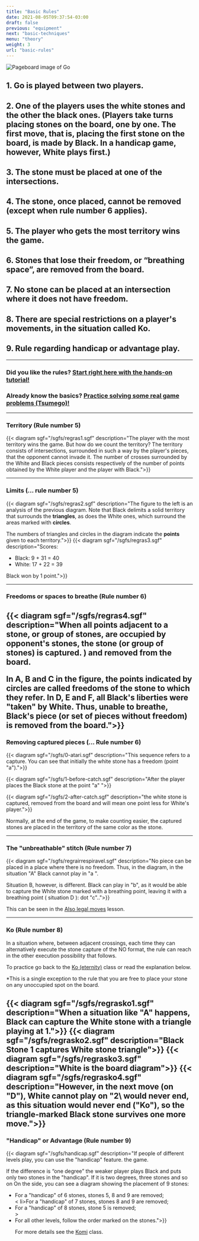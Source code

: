 ```yaml
---
title: "Basic Rules"
date: 2021-08-05T09:37:54-03:00
draft: false
previous: "equipment"
next: "basic-techniques"
menu: "theory"
weight: 3
url: "basic-rules"
---
```


![Pageboard image of Go](/img/go3.jpg)

## 1. Go is played between two players.
## 2. One of the players uses the white stones and the other the black ones. (Players take turns placing stones on the board, one by one. The first move, that is, placing the first stone on the board, is made by Black. In a handicap game, however, White plays first.)
## 3. The stone must be placed at one of the intersections.
## 4. The stone, once placed, cannot be removed (except when rule number 6 applies).
## 5. The player who gets the most territory wins the game.
## 6. Stones that lose their freedom, or “breathing space”, are removed from the board.
## 7. No stone can be placed at an intersection where it does not have freedom.
## 8. There are special restrictions on a player's movements, in the situation called Ko.
## 9. Rule regarding handicap or advantage play.

---
### Did you like the rules? [Start right here with the hands-on tutorial!](/50-kyu-problems)

### Already know the basics? [Practice solving some real game problems (Tsumego)!](/tsumego-easy)
---


### Territory (Rule number 5)

{{< diagram sgf="/sgfs/regras1.sgf" description="The player with the most territory wins the game. But how do we count the territory? The territory consists of intersections, surrounded in such a way by the player's pieces, that the opponent cannot invade it. The number of crosses surrounded by the White and Black pieces consists respectively of the number of points obtained by the White player and the player with Black.">}}

---
### Limits (... rule number 5)

{{< diagram sgf="/sgfs/regras2.sgf" description="The figure to the left is an analysis of the previous diagram. Note that Black delimits a solid territory that surrounds the <strong>triangles</strong>, as does the White ones, which surround the areas marked with <strong>circles</strong>.</p><p>The numbers of triangles and circles in the diagram indicate the <strong>points</strong> given to each territory.">}}
{{< diagram sgf="/sgfs/regras3.sgf" description="Scores:</p><p><ul><li>Black: 9 + 31 = 40</li><li>White: 17 + 22 = 39</li></ul><p>Black won by 1 point.">}}

---
### Freedoms or spaces to breathe (Rule number 6)

{{< diagram sgf="/sgfs/regras4.sgf" description="When all points adjacent to a stone, or group of stones, are occupied by opponent's stones, the stone (or group of stones) is captured. ) and removed from the board.</p><p>In A, B and C in the figure, the points indicated by circles are called freedoms of the stone to which they refer. In D, E and F, all Black's liberties were \"taken\" by White. Thus, unable to breathe, Black's piece (or set of pieces without freedom) is removed from the board.">}}
---
### Removing captured pieces (... Rule number 6)


{{< diagram sgf="/sgfs/0-atari.sgf" description="This sequence refers to a capture. You can see that initially the white stone has a freedom (point \"a\").">}}

{{< diagram sgf="/sgfs/1-before-catch.sgf" description="After the player places the Black stone at the point \"a\" ">}}

{{< diagram sgf="/sgfs/2-after-catch.sgf" description="the white stone is captured, removed from the board and will mean one point less for White's player.">}}

Normally, at the end of the game, to make counting easier, the captured stones are placed in the territory of the same color as the stone.
  
---
### The "unbreathable" stitch (Rule number 7)

{{< diagram sgf="/sgfs/regrairrespiravel.sgf" description="No piece can be placed in a place where there is no freedom. Thus, in the diagram, in the situation \"A\" Black cannot play in \"a \".</p><p>Situation B, however, is different. Black can play in \"b\", as it would be able to capture the White stone marked with a breathing point, leaving it with a breathing point ( situation D ): dot \"c\"..">}}

This can be seen in the [Also legal moves](/illegal-moves) lesson.


---
### Ko (Rule number 8)
In a situation where, between adjacent crossings, each time they can alternatively execute the stone capture of the NO format, the rule can reach in the other execution possibility that follows.

To practice go back to the [Ko (eternity)](/ko-eternity) class or read the explanation below.

*This is a single exception to the rule that you are free to place your stone on any unoccupied spot on the board.

{{< diagram sgf="/sgfs/regrasko1.sgf" description="When a situation like \"A\" happens, Black can capture the White stone with a triangle playing at 1.">}}
{{< diagram sgf="/sgfs/regrasko2.sgf" description="Black Stone 1 captures White stone triangle">}}
{{< diagram sgf="/sgfs/regrasko3.sgf" description="White is the board diagram">}}
{{< diagram sgf="/sgfs/regrasko4.sgf" description="However, in the next move (on \"D\"), White cannot play on \"2\ would never end, as this situation would never end (\"Ko\"), so the triangle-marked Black stone survives one more move.">}}
---
### "Handicap" or Advantage (Rule number 9)

{{< diagram sgf="/sgfs/handicap.sgf" description="If people of different levels play, you can use the \"handicap\" feature. the game.</p><p>If the difference is “one degree” the weaker player plays Black and puts only two stones in the \"handicap\". If it is two degrees, three stones and so on On the side, you can see a diagram showing the placement of 9 stones:<ul><li>For a \"handicap\" of 6 stones, stones 5, 8 and 9 are removed;</li>< li>For a \"handicap\" of 7 stones, stones 8 and 9 are removed;</li><li>For a \"handicap\" of 8 stones, stone 5 is removed;</li> ><li>For all other levels, follow the order marked on the stones.">}}

For more details see the [Komi](/komi) class.





